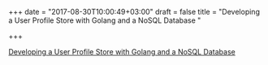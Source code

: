 +++
date = "2017-08-30T10:00:49+03:00"
draft = false
title = "Developing a User Profile Store with Golang and a NoSQL Database "

+++

<p><a href="https://blog.couchbase.com/developing-user-profile-store-golang-nosql-database/">Developing a User Profile Store with Golang and a NoSQL Database </a></p>